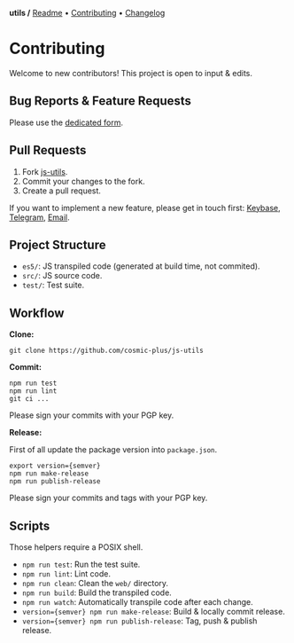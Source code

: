 **utils /**
[Readme](https://cosmic.plus/#view:js-utils)
• [Contributing](https://cosmic.plus/#view:js-utils/CONTRIBUTING)
• [Changelog](https://cosmic.plus/#view:js-utils/CHANGELOG)

# Contributing

Welcome to new contributors! This project is open to input & edits.

## Bug Reports & Feature Requests

Please use the [dedicated form](https://github.com/cosmic-plus/js-utils/issues/new/choose).

## Pull Requests

1. Fork [js-utils](https://github.com/cosmic-plus/js-utils).
2. Commit your changes to the fork.
3. Create a pull request.

If you want to implement a new feature, please get in touch first:
[Keybase](https://keybase.io/team/cosmic_plus),
[Telegram](https://t.me/cosmic_plus), [Email](mailto:mister.ticot@cosmic.plus).

## Project Structure

- `es5/`: JS transpiled code (generated at build time, not commited).
- `src/`: JS source code.
- `test/`: Test suite.

## Workflow

**Clone:**

```
git clone https://github.com/cosmic-plus/js-utils
```

**Commit:**

```
npm run test
npm run lint
git ci ...
```

Please sign your commits with your PGP key.

**Release:**

First of all update the package version into `package.json`.

```
export version={semver}
npm run make-release
npm run publish-release
```

Please sign your commits and tags with your PGP key.

## Scripts

Those helpers require a POSIX shell.

- `npm run test`: Run the test suite.
- `npm run lint`: Lint code.
- `npm run clean`: Clean the `web/` directory.
- `npm run build`: Build the transpiled code.
- `npm run watch`: Automatically transpile code after each change.
- `version={semver} npm run make-release`: Build & locally commit release.
- `version={semver} npm run publish-release`: Tag, push & publish release.
